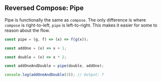 ## Reversed Compose: Pipe

Pipe is functionally the same as `compose`. The only difference is where `compose` is right-to-left, `pipe` is left-to-right. This makes it easier for some to reason about the flow.

```js
const pipe = (g, f) => (x) => f(g(x));

const addOne = (x) => x + 1;

const double = (x) => x * 2;

const addOneAndDouble = pipe(double, addOne);

console.log(addOneAndDouble(3)); // Output: 7
```

